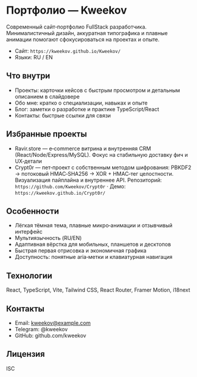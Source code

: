 # Портфолио — Kweekov

Современный сайт‑портфолио FullStack разработчика. Минималистичный дизайн, аккуратная типографика и плавные анимации помогают сфокусироваться на проектах и опыте.

- Сайт: `https://kweekov.github.io/Kweekov/`
- Языки: RU / EN

## Что внутри
- Проекты: карточки кейсов с быстрым просмотром и детальным описанием в слайдовере
- Обо мне: кратко о специализации, навыках и опыте
- Блог: заметки о разработке и практике TypeScript/React
- Контакты: быстрые ссылки для связи

## Избранные проекты
- Ravir.store — e‑commerce витрина и внутренняя CRM (React/Node/Express/MySQL). Фокус на стабильную доставку фич и UX‑детали
- Crypt0r — пет‑проект с собственным методом шифрования: PBKDF2 → потоковый HMAC‑SHA256 → XOR + HMAC‑тег целостности. Визуализация пайплайна и внутреннее API. Репозиторий: `https://github.com/Kweekov/Crypt0r` · Демо: `https://kweekov.github.io/Crypt0r/`

## Особенности
- Лёгкая тёмная тема, плавные микро‑анимации и отзывчивый интерфейс
- Мультиязычность (RU/EN)
- Адаптивная вёрстка для мобильных, планшетов и десктопов
- Быстрая первая отрисовка и экономичная графика
- Доступность: понятные aria‑метки и клавиатурная навигация

## Технологии
React, TypeScript, Vite, Tailwind CSS, React Router, Framer Motion, i18next

## Контакты
- Email: kweekov@example.com
- Telegram: @kweekov
- GitHub: github.com/kweekov

## Лицензия
ISC
